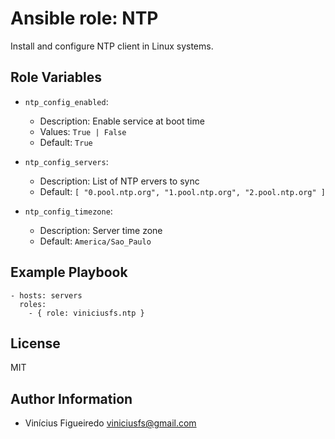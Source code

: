 # Ansible role: NTP

Install and configure NTP client in Linux systems.


## Role Variables

* `ntp_config_enabled`:
    - Description: Enable service at boot time
    - Values: `True | False`
    - Default: `True`

* `ntp_config_servers`:
    - Description: List of NTP ervers to sync
    - Default: `[ "0.pool.ntp.org", "1.pool.ntp.org", "2.pool.ntp.org" ]`

* `ntp_config_timezone`:
    - Description: Server time zone
    - Default: `America/Sao_Paulo`


## Example Playbook

    - hosts: servers
      roles:
        - { role: viniciusfs.ntp }


## License

MIT


## Author Information

* Vinícius Figueiredo <viniciusfs@gmail.com>

